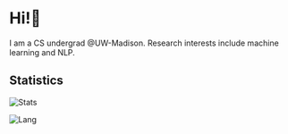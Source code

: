 
<h1>Hi!👋</h1>

I am a CS undergrad @UW-Madison. Research interests include machine learning and NLP. 

## Statistics

![Stats](https://github-readme-stats.vercel.app/api?username=Yuhan-W&hide=stars,prs&theme=vue)

![Lang](https://github-readme-stats.vercel.app/api/top-langs/?username=Yuhan-W&hide=javascript&theme=vue&layout=compact)

<!--![Stats](https://github-readme-stats.vercel.app/api?username=yuhan-W)-->
